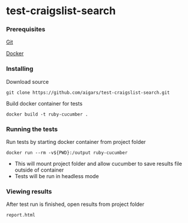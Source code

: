 # test-craigslist-search

### Prerequisites

[Git](https://git-scm.com/)

[Docker](https://www.docker.com/products/docker-desktop)

### Installing

Download source

```
git clone https://github.com/aigars/test-craigslist-search.git
```

Build docker container for tests

```
docker build -t ruby-cucumber .
```

### Running the tests

Run tests by starting docker container from project folder

```
docker run --rm -v${PWD}:/output ruby-cucumber
```

* This will mount project folder and allow cucumber to save results file outside of container
* Tests will be run in headless mode

### Viewing results

After test run is finished, open results from project folder

```
report.html
```
